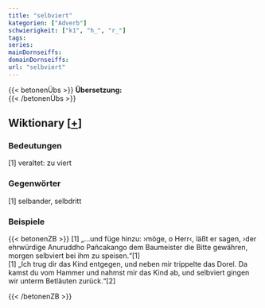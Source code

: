 ```yaml
---
title: "selbviert"
kategorien: ["Adverb"]
schwierigkeit: ["k1", "h_", "r_"]
tags:
series:
mainDornseiffs:
domainDornseiffs:
url: "selbviert"
---
```


{{< betonenÜbs >}}
**Übersetzung:**  
{{< /betonenÜbs >}}

## Wiktionary [[+](https://de.wiktionary.org/wiki/selbviert)]

### Bedeutungen
[1] veraltet: zu viert  

### Gegenwörter
[1] selbander, selbdritt  

### Beispiele
{{< betonenZB >}}
[1] „…und füge hinzu: ›möge, o Herr‹, läßt er sagen, ›der ehrwürdige Anuruddho Pañcakango dem Baumeister die Bitte gewähren, morgen selbviert bei ihm zu speisen.“[1]  
[1] „Ich trug dir das Kind entgegen, und neben mir trippelte das Dorel. Da kamst du vom Hammer und nahmst mir das Kind ab, und selbviert gingen wir unterm Betläuten zurück.“[2]  

{{< /betonenZB >}}

